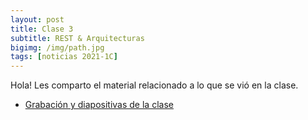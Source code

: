 ```yaml
---
layout: post
title: Clase 3
subtitle: REST & Arquitecturas
bigimg: /img/path.jpg
tags: [noticias 2021-1C]
---
```


Hola!
Les comparto el material relacionado a lo que se vió en la clase.


- [Grabación y diapositivas de la clase](https://taller-de-programacion-2.github.io/lessons/lessons-2021/)
